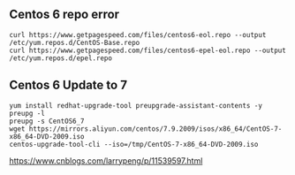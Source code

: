 ## Centos 6 repo error
```
curl https://www.getpagespeed.com/files/centos6-eol.repo --output /etc/yum.repos.d/CentOS-Base.repo
curl https://www.getpagespeed.com/files/centos6-epel-eol.repo --output /etc/yum.repos.d/epel.repo
```
## Centos 6 Update to 7
```
yum install redhat-upgrade-tool preupgrade-assistant-contents -y
preupg -l
preupg -s CentOS6_7
wget https://mirrors.aliyun.com/centos/7.9.2009/isos/x86_64/CentOS-7-x86_64-DVD-2009.iso
centos-upgrade-tool-cli --iso=/tmp/CentOS-7-x86_64-DVD-2009.iso
```
https://www.cnblogs.com/larrypeng/p/11539597.html
